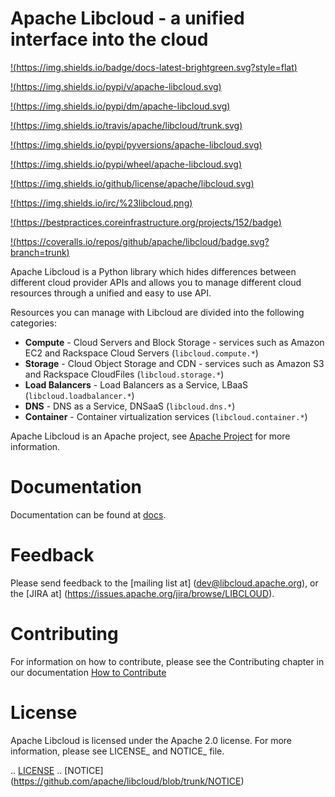 Apache Libcloud - a unified interface into the cloud
====================================================

[!(https://img.shields.io/badge/docs-latest-brightgreen.svg?style=flat)](https://libcloud.readthedocs.org)

[!(https://img.shields.io/pypi/v/apache-libcloud.svg)](https://pypi.python.org/pypi/apache-libcloud/)

[!(https://img.shields.io/pypi/dm/apache-libcloud.svg)](https://pypi.python.org/pypi/apache-libcloud/)

[!(https://img.shields.io/travis/apache/libcloud/trunk.svg)](http://travis-ci.org/apache/libcloud)

[!(https://img.shields.io/pypi/pyversions/apache-libcloud.svg)](https://pypi.python.org/pypi/apache-libcloud/)

[!(https://img.shields.io/pypi/wheel/apache-libcloud.svg)](https://pypi.python.org/pypi/apache-libcloud/)

[!(https://img.shields.io/github/license/apache/libcloud.svg)](https://github.com/apache/libcloud/blob/trunk/LICENSE)

[!(https://img.shields.io/irc/%23libcloud.png)](http://webchat.freenode.net/?channels=libcloud)

[!(https://bestpractices.coreinfrastructure.org/projects/152/badge)](https://bestpractices.coreinfrastructure.org/projects/152)

[!(https://coveralls.io/repos/github/apache/libcloud/badge.svg?branch=trunk)](https://coveralls.io/github/apache/libcloud?branch=trunk)

Apache Libcloud is a Python library which hides differences between different
cloud provider APIs and allows you to manage different cloud resources
through a unified and easy to use API.

Resources you can manage with Libcloud are divided into the following categories:

* **Compute** - Cloud Servers and Block Storage - services such as Amazon EC2 and Rackspace
  Cloud Servers (``libcloud.compute.*``)
* **Storage** - Cloud Object Storage and CDN  - services such as Amazon S3 and Rackspace
  CloudFiles (``libcloud.storage.*``)
* **Load Balancers** - Load Balancers as a Service, LBaaS (``libcloud.loadbalancer.*``)
* **DNS** - DNS as a Service, DNSaaS (``libcloud.dns.*``)
* **Container** - Container virtualization services (``libcloud.container.*``)


Apache Libcloud is an Apache project, see [Apache Project](http://libcloud.apache.org) for
more information.

Documentation
=============

Documentation can be found at [docs](https://libcloud.readthedocs.org).

Feedback
========

Please send feedback to the [mailing list at] (dev@libcloud.apache.org),
or the [JIRA at] (https://issues.apache.org/jira/browse/LIBCLOUD).

Contributing
============

For information on how to contribute, please see the Contributing
chapter in our documentation
[How to Contribute](https://libcloud.readthedocs.org/en/latest/development.html#contributing)

License
=======

Apache Libcloud is licensed under the Apache 2.0 license. For more information, please see LICENSE_ and NOTICE_  file.

.. [LICENSE](https://github.com/apache/libcloud/blob/trunk/LICENSE)
.. [NOTICE] (https://github.com/apache/libcloud/blob/trunk/NOTICE)
